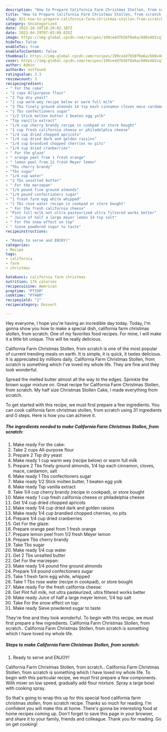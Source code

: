 ```yaml
---
description: "How to Prepare California Farm Christmas Stollen, from scratch the Delicious"
title: "How to Prepare California Farm Christmas Stollen, from scratch the Delicious"
slug: 821-how-to-prepare-california-farm-christmas-stollen-from-scratch-the-delicious
category: Uncategorized
date: 2022-10-10T18:29:02.107Z
date: 2023-04-29T07:03:09.035Z
image: https://img-global.cpcdn.com/recipes/199ce4d7b58f0a6a/680x482cq70/california-farm-christmas-stollen-from-scratch-recipe-main-photo.jpg
hideToc: false
enableToc: true
enableTocContent: false
thumbnail: https://img-global.cpcdn.com/recipes/199ce4d7b58f0a6a/680x482cq70/california-farm-christmas-stollen-from-scratch-recipe-main-photo.jpg
cover: https://img-global.cpcdn.com/recipes/199ce4d7b58f0a6a/680x482cq70/california-farm-christmas-stollen-from-scratch-recipe-main-photo.jpg
author: Admin
authorAv: notfound
ratingvalue: 3.3
reviewcount: 3
recipeingredient:
- " For the cake"
- "2 cups Allpurpose flour"
- "2 Tsp dry yeast"
- "1 cup warm wey recipe below or warm full milk"
- "2 Tbs finely ground almonds 14 tsp each cinnamon cloves mace cardamon salt"
- "1 Tbs confectioners sugar"
- "1/2 Stick molten butter 1 beaten egg yolk"
- "Tsp vanilla extract"
- "1/4 cup cherry brandy recipe in cookpad or store bought"
- "1 cup fresh california cheese or philadelphia cheese"
- "1/4 cup dried chopped apricots"
- "1/4 cup dried dark and golden raisins"
- "1/4 cup brandied chopped cherries no pits"
- "1/4 cup dried cranberries"
- " For the glaze"
- " orange peel from 1 fresh orange"
- " lemon peel from 12 fresh Meyer lemon"
- "Tbs cherry brandy"
- "Tbs sugar"
- "1/4 cup water"
- "2 Tbs unsalted butter"
- " For the marzepan"
- "1/4 pound fine ground almonds"
- "1/4 pound confectioners sugar"
- "1 fresh farm egg white whipped"
- "1 Tbs rose water recipe in cookpad or store bought"
- " For the fresh california cheese"
- "Pint full milk not ultra pasteurized ultra filtered works better"
- " Juice of half a large meyer lemon 14 tsp salt"
- " For the snow effect on top"
- " Sieve powdered sugar to taste"
recipeinstructions:

- "Ready to serve and ENJOY!"
categories:
- Recipe
tags:
- california
- farm
- christmas

katakunci: california farm christmas 
nutrition: 174 calories
recipecuisine: American
preptime: "PT35M"
cooktime: "PT46M"
recipeyield: "2"
recipecategory: Dessert

---
```



Hey everyone, I hope you're having an incredible day today. Today, I'm gonna show you how to make a special dish, california farm christmas stollen, from scratch. One of my favorites food recipes. For mine, I will make it a little bit unique. This will be really delicious.

California Farm Christmas Stollen, from scratch is one of the most popular of current trending meals on earth. It is simple, it is quick, it tastes delicious. It is appreciated by millions daily. California Farm Christmas Stollen, from scratch is something which I've loved my whole life. They are fine and they look wonderful.

Spread the melted butter almost all the way to the edges. Sprinkle the brown sugar mixture on. Great recipe for California Farm Christmas Stollen, from scratch. My half size Christmas Stollen Cake, I made everything from scratch.


To get started with this recipe, we must first prepare a few ingredients. You can cook california farm christmas stollen, from scratch using 31 ingredients and 0 steps. Here is how you can achieve it.

<!--inarticleads1-->

##### The ingredients needed to make California Farm Christmas Stollen, from scratch:

1. Make ready  For the cake:
1. Take 2 cups All-purpose flour
1. Prepare 2 Tsp dry yeast
1. Make ready 1 cup warm wey (recipe below) or warm full milk
1. Prepare 2 Tbs finely ground almonds, 1/4 tsp each cinnamon, cloves, mace, cardamon, salt
1. Make ready 1 Tbs confectioners sugar
1. Make ready 1/2 Stick molten butter, 1 beaten egg yolk
1. Make ready Tsp vanilla extract
1. Take 1/4 cup cherry brandy (recipe in cookpad), or store bought
1. Make ready 1 cup fresh california cheese or philadelphia cheese
1. Get 1/4 cup dried chopped apricots
1. Make ready 1/4 cup dried dark and golden raisins
1. Make ready 1/4 cup brandied chopped cherries, no pits
1. Prepare 1/4 cup dried cranberries
1. Get  For the glaze:
1. Prepare  orange peel from 1 fresh orange
1. Prepare  lemon peel from 1/2 fresh Meyer lemon
1. Prepare Tbs cherry brandy
1. Take Tbs sugar
1. Make ready 1/4 cup water
1. Get 2 Tbs unsalted butter
1. Get  For the marzepan:
1. Make ready 1/4 pound fine ground almonds
1. Prepare 1/4 pound confectioners sugar
1. Take 1 fresh farm egg white, whipped
1. Take 1 Tbs rose water (recipe in cookpad), or store bought
1. Make ready  For the fresh california cheese:
1. Get Pint full milk, not ultra pasteurized, ultra filtered works better
1. Make ready  Juice of half a large meyer lemon, 1/4 tsp salt
1. Take  For the snow effect on top:
1. Make ready  Sieve powdered sugar to taste


They&#39;re fine and they look wonderful. To begin with this recipe, we must first prepare a few ingredients. California Farm Christmas Stollen, from scratch.. California Farm Christmas Stollen, from scratch is something which I have loved my whole life. 

<!--inarticleads2-->

##### Steps to make California Farm Christmas Stollen, from scratch:


1. Ready to serve and ENJOY!

California Farm Christmas Stollen, from scratch.. California Farm Christmas Stollen, from scratch is something which I have loved my whole life. To begin with this particular recipe, we must first prepare a few components. With mixer on low speed, gradually add flour mixture. Spray a large bowl with cooking spray. 

So that's going to wrap this up for this special food california farm christmas stollen, from scratch recipe. Thanks so much for reading. I'm confident you will make this at home. There's gonna be interesting food at home recipes coming up. Don't forget to save this page in your browser, and share it to your family, friends and colleague. Thank you for reading. Go on get cooking!
